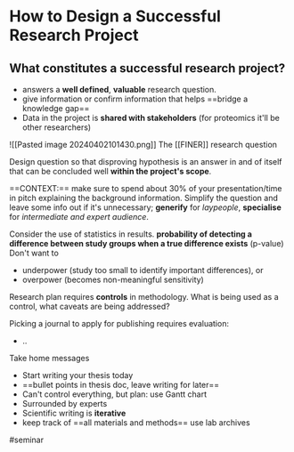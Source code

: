 # How to Design a Successful Research Project

## What constitutes a successful research project?
- answers a **well defined**, **valuable** research question.
- give information or confirm information that helps ==bridge a knowledge gap==
- Data in the project is **shared with stakeholders** (for proteomics it'll be other researchers)

![[Pasted image 20240402101430.png]]
The [[FINER]] research question

Design question so that disproving hypothesis is an answer in and of itself that can be concluded well **within the project's scope**.

==CONTEXT:== make sure to spend about 30% of your presentation/time in pitch explaining the background information. Simplify the question and leave some info out if it's unnecessary; **generify** for *laypeople*, **specialise** for *intermediate and expert audience*.

Consider the use of statistics in results.
**probability of detecting a difference between study groups when a true difference exists** (p-value)
Don't want to 
- underpower (study too small to identify important differences), or
- overpower (becomes non-meaningful sensitivity)

Research plan requires **controls** in methodology. What is being used as a control, what caveats are being addressed?

Picking a journal to apply for publishing requires evaluation:
- ..


Take home messages
- Start writing your thesis today
- ==bullet points in thesis doc, leave writing for later==
- Can't control everything, but plan: use Gantt chart
- Surrounded by experts
- Scientific writing is **iterative**
- keep track of ==all materials and methods== use lab archives


#seminar 